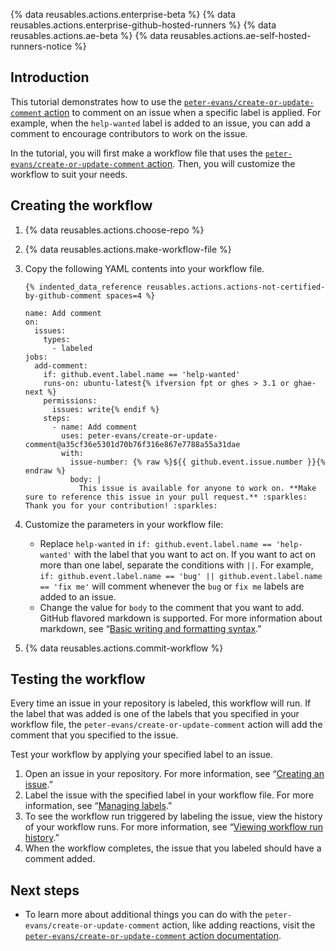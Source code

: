 {% data reusables.actions.enterprise-beta %} {% data reusables.actions.enterprise-github-hosted-runners %} {% data reusables.actions.ae-beta %} {% data reusables.actions.ae-self-hosted-runners-notice %}

## Introduction

This tutorial demonstrates how to use the [`peter-evans/create-or-update-comment` action](https://github.com/marketplace/actions/create-or-update-comment) to comment on an issue when a specific label is applied. For example, when the `help-wanted` label is added to an issue, you can add a comment to encourage contributors to work on the issue.

In the tutorial, you will first make a workflow file that uses the [`peter-evans/create-or-update-comment` action](https://github.com/marketplace/actions/create-or-update-comment). Then, you will customize the workflow to suit your needs.

## Creating the workflow

1.  {% data reusables.actions.choose-repo %}
2.  {% data reusables.actions.make-workflow-file %}
3.  Copy the following YAML contents into your workflow file.

        {% indented_data_reference reusables.actions.actions-not-certified-by-github-comment spaces=4 %}

        name: Add comment
        on:
          issues:
            types:
              - labeled
        jobs:
          add-comment:
            if: github.event.label.name == 'help-wanted'
            runs-on: ubuntu-latest{% ifversion fpt or ghes > 3.1 or ghae-next %}
            permissions:
              issues: write{% endif %}
            steps:
              - name: Add comment
                uses: peter-evans/create-or-update-comment@a35cf36e5301d70b76f316e867e7788a55a31dae
                with:
                  issue-number: {% raw %}${{ github.event.issue.number }}{% endraw %}
                  body: |
                    This issue is available for anyone to work on. **Make sure to reference this issue in your pull request.** :sparkles: Thank you for your contribution! :sparkles:

4.  Customize the parameters in your workflow file:
    - Replace `help-wanted` in `if: github.event.label.name == 'help-wanted'` with the label that you want to act on. If you want to act on more than one label, separate the conditions with `||`. For example, `if: github.event.label.name == 'bug' || github.event.label.name == 'fix me'` will comment whenever the `bug` or `fix me` labels are added to an issue.
    - Change the value for `body` to the comment that you want to add. GitHub flavored markdown is supported. For more information about markdown, see “[Basic writing and formatting syntax](/github/writing-on-github/basic-writing-and-formatting-syntax).”
5.  {% data reusables.actions.commit-workflow %}

## Testing the workflow

Every time an issue in your repository is labeled, this workflow will run. If the label that was added is one of the labels that you specified in your workflow file, the `peter-evans/create-or-update-comment` action will add the comment that you specified to the issue.

Test your workflow by applying your specified label to an issue.

1.  Open an issue in your repository. For more information, see “[Creating an issue](/github/managing-your-work-on-github/creating-an-issue).”
2.  Label the issue with the specified label in your workflow file. For more information, see “[Managing labels](/github/managing-your-work-on-github/managing-labels#applying-labels-to-issues-and-pull-requests).”
3.  To see the workflow run triggered by labeling the issue, view the history of your workflow runs. For more information, see “[Viewing workflow run history](/actions/managing-workflow-runs/viewing-workflow-run-history).”
4.  When the workflow completes, the issue that you labeled should have a comment added.

## Next steps

- To learn more about additional things you can do with the `peter-evans/create-or-update-comment` action, like adding reactions, visit the [`peter-evans/create-or-update-comment` action documentation](https://github.com/marketplace/actions/create-or-update-comment).
